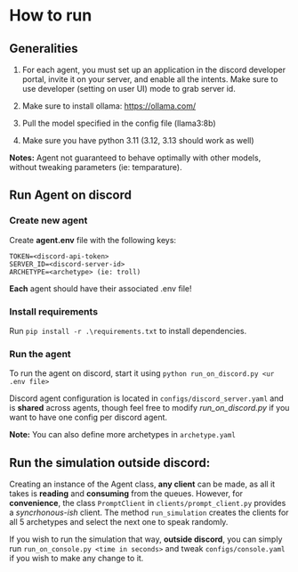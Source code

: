 # How to run

## Generalities

1) For each agent, you must set up an application in the discord developer portal, invite it on your server, and enable
   all the intents. Make sure to use developer (setting on user UI) mode to grab server id.

2) Make sure to install ollama: https://ollama.com/

3) Pull the model specified in the config file (llama3:8b)

4) Make sure you have python 3.11 (3.12, 3.13 should work as well)

**Notes:** Agent not guaranteed to behave optimally with other models, without tweaking parameters (ie: temparature).

## Run Agent on discord

### Create new agent

Create **agent.env** file with the following keys:

```
TOKEN=<discord-api-token>
SERVER_ID=<discord-server-id>
ARCHETYPE=<archetype> (ie: troll)
```

**Each** agent should have their associated .env file!

### Install requirements

Run `pip install -r .\requirements.txt` to install dependencies.

### Run the agent

To run the agent on discord, start it using `python run_on_discord.py <ur .env file>`

Discord agent configuration is located in `configs/discord_server.yaml` and is **shared** across agents,
though feel free to modify *run_on_discord.py* if you want to have one config per discord agent.

**Note:** You can also define more archetypes in `archetype.yaml`

## Run the simulation outside discord:

Creating an instance of the Agent class, **any client** can be made, as all it takes is **reading** and **consuming**
from the queues. However, for **convenience**, the class `PromptClient` in `clients/prompt_client.py` provides a
*syncrhonous-ish* client. The method `run_simulation` creates the clients for all 5 archetypes and select the next one
to speak randomly.

If you wish to run the simulation that way, **outside discord**, you can simply run
`run_on_console.py <time in seconds>` and tweak `configs/console.yaml` if you wish to make any change to it.

